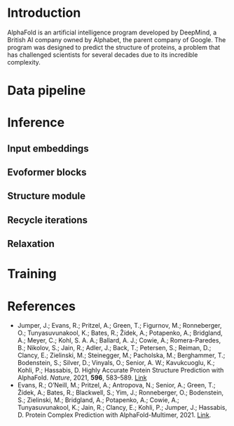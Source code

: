 # Introduction

AlphaFold is an artificial intelligence program developed by DeepMind, a British AI company owned by Alphabet, the parent company of Google. The program was designed to predict the structure of proteins, a problem that has challenged scientists for several decades due to its incredible complexity.

# Data pipeline

# Inference

## Input embeddings

## Evoformer blocks

## Structure module

## Recycle iterations

## Relaxation

# Training

# References
* Jumper, J.; Evans, R.; Pritzel, A.; Green, T.; Figurnov, M.; Ronneberger, O.; Tunyasuvunakool, K.; Bates, R.; Žídek, A.; Potapenko, A.; Bridgland, A.; Meyer, C.; Kohl, S. A. A.; Ballard, A. J.; Cowie, A.; Romera-Paredes, B.; Nikolov, S.; Jain, R.; Adler, J.; Back, T.; Petersen, S.; Reiman, D.; Clancy, E.; Zielinski, M.; Steinegger, M.; Pacholska, M.; Berghammer, T.; Bodenstein, S.; Silver, D.; Vinyals, O.; Senior, A. W.; Kavukcuoglu, K.; Kohli, P.; Hassabis, D. Highly Accurate Protein Structure Prediction with AlphaFold. _Nature_, 2021, **596**, 583–589. [Link](https://doi.org/10.1038/s41586-021-03819-2)
* Evans, R.; O’Neill, M.; Pritzel, A.; Antropova, N.; Senior, A.; Green, T.; Žídek, A.; Bates, R.; Blackwell, S.; Yim, J.; Ronneberger, O.; Bodenstein, S.; Zielinski, M.; Bridgland, A.; Potapenko, A.; Cowie, A.; Tunyasuvunakool, K.; Jain, R.; Clancy, E.; Kohli, P.; Jumper, J.; Hassabis, D. Protein Complex Prediction with AlphaFold-Multimer, 2021. [Link](https://doi.org/10.1101/2021.10.04.463034).
